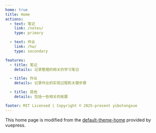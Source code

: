 ```yaml
---
home: true
title: Home
actions:
  - text: 笔记
    link: /notes/
    type: primary

  - text: 作业
    link: /hw/
    type: secondary

features:
  - title: 笔记
    details: 记录整理的相关的学习笔记

  - title: 作业
    details: 记录作业的实现过程和关键步骤

  - title: 其他
    details: 包括一些相关的拓展

footer: MIT Licensed | Copyright © 2025-present yibotongxue
---
```


This home page is modified from the [default-theme-home] provided by vuepress.

[default-theme-home]: https://vuejs.press/reference/default-theme/frontmatter.html#home-page
